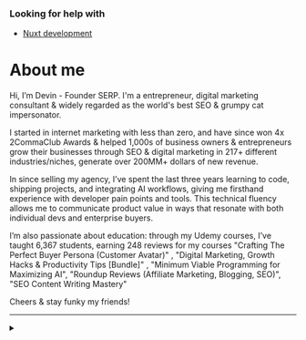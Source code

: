### Looking for help with


- [Nuxt development](https://github.com/devinschumacher/devinschumacher/issues/1)


# About me

Hi, I’m Devin  - Founder SERP. I'm a entrepreneur, digital marketing consultant & widely regarded as the world's best SEO & grumpy cat impersonator.

I started in internet marketing with less than zero, and have since won 4x 2CommaClub Awards & helped 1,000s of business owners & entrepreneurs grow their businesses through SEO & digital marketing in 217+ different industries/niches, generate over 200MM+ dollars of new revenue.

In since selling my agency, I’ve spent the last three years learning to code, shipping projects, and integrating AI workflows, giving me firsthand experience with developer pain points and tools. This technical fluency allows me to communicate product value in ways that resonate with both individual devs and enterprise buyers.

I’m also passionate about education: through my Udemy courses, I’ve taught 6,367 students, earning 248 reviews for my courses "Crafting The Perfect Buyer Persona (Customer Avatar)" , "Digital Marketing, Growth Hacks & Productivity Tips [Bundle]" , "Minimum Viable Programming for Maximizing AI", "Roundup Reviews (Affiliate Marketing, Blogging, SEO)", "SEO Content Writing Mastery"

Cheers & stay funky my friends!

---

<details>
  <summary> </summary>
  - [CTR Manipulation Tools](https://gist.github.com/devinschumacher/625918eb482491af16a6db41884bc10b)
  
</details>
